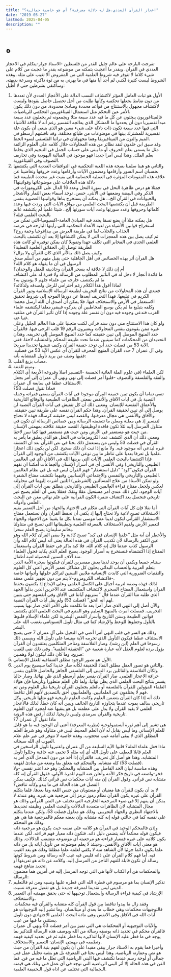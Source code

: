 ```yaml
---
title: "اعجاز القرآن العددي،هل له دلالة معرفية؟ أم هو خاصية جمالية؟"
date: "2019-05-27"
lastmod: 2025-04-05
description: ""
---
```

# **ه**

تفرجت البارحة على عالم جليل القدر من فلسطين -الاستاذ جرار-يتكلم في الاعجاز العددي في القرآن. وبقدر ما أعجبت بتمكنه من موضوعه بقدر ما عجبت من كلام على شيء كلاما لا تتوفر فيه شروط العلمية التي من المفروض ألا تغيب على مثله. وهذه الشروط ليست كثيرة لكنـي لم أجد أيا منها في ما بهرني به من ثوة ذاكرته وسرعة بديهته. وسأكتفي بشرطين حتى لا أطيل:  
1. الأول هو ثبات العامل المؤثر لاكتشاف النسب الدالة على الأعجاز العددي لأن تعددها من دون ضابط يجعلها تحكمية وكأنها طلبت من أجل تحصيل حاصل يقودها وليست لاكتشاف مجهول بالاستنتاج من قواعد محددة ومبادئ محدودة. من دون ذلك يكون الأمر عين التحكم مثل استعمال الفيثاغوريين التحكمي للرياضيات.  
فالفيثاغوريون يبحثون عن كل ما فيه عدد سبعة مثلا ويجمعونه ثم يجعلون عدد سبعة مبدأ تفسيريا دون أن يحددوا ما المشكل الذي يعالجه التفسير رغم أنه لا علاقة للأشياء التي فيها عدد سبعة تكون ذات دلالة على شيء معين هو الذي ينبغي أن يكون علة تفسيرية للمشترك بينها في موضوعات من طبائع مختلفة. وقد ناقشهم أرسطو في الميم والنون من الميتافيزيقا وهما مجهولتان في تراثنا الفلسفي لسوء الحظ.  
وقد سبق ابن خلدون لنقد نظائر من هذه المحاولات خلال كلامه على العلوم الزائفة مثل ما يسمى بعلم الحروف أو ما يبنى على حساب الجمل في التنجيم الذي يخلط بعلم الفلك. وهذا ليس أمرا جديدا فهو موجود في القبالية اليهودية وفي تخاريف التصوف وفي الفيثاغورية.  
2. والثاني هو هبنا سلمنا بصحة هذه اللعبة التحكمية في التوافقات العددية التي يكتشفها بحسبان اسم السور وأرقامها ومضمون الآيات وأرقامها وعدد حروفها وتغاضينا عن علاقة هذه المقومات المؤثرة في العملية الحسابية التي بقيت غير محددة الطبيعة فما دلالة هذه العلاقات على موضوعاتها وقوانينها؟  
فمثلا هو درس ظاهرة النحل في سورة النحل وعدد 16 الدال على الكروموزات في الذكر وفي البيضة وضعفها في الأنثى. حسن. توجد أسماء بعض الثمار والأشجار والحيوانات في القرآن الخ… هل يمكنه أن يستخرج بناها وقوانينها العضوية بنفس الطريقة قبل أن يكتشفها البحث العلمي من مواقع الآيات التي وردت فيها وعدد كلماتها وحروفها وعدد سورتها وعدد آيات سورتها إلخ.. شيئا علميا لم يكتشفه عالم بالبحث العلمي قبله؟  
هل يمكنه مثلا أن يضع نسقا يحدد فيه المبادئ العامة-اكسيوميا-التي تمكن من استخراج قوانين الأشياء من لعبة الأعداد التحكمية التي رأيتها البارحة في عرضه الجذاب والخلاب لما في طريقة العرض من بيداغوجيا وخفة روح؟  
ثم كيف يصل بين هذه المعجزات التي لا يمكن اكتشافها إلا بعد أن تكتشف بالبحث العلمي الجدي في المخابر التي تكلف جهدا وتمويلا كان يمكن توفيره لو كانت هذه الطريقة توصل إلى الحقائق العلمية الفعلية؟  
وكيف يصل ذلك بـالأثر الذي كان للقرآن ولا يزال؟  
هل القرآن أثر بهذه الخصائص في أهل الجاهلية حتى يقبل منهم من أسلم صدق الرسول في أن ما يقوله هو كلام الله؟  
أم إن ذلك لا علاقة له بسحر القرآن وجاذبيته للعقل والوجدان؟  
ما فائدة أعجاز لا دخل له في التأثير المطلوب من الرسالة ولا قدرة له على اكتشاف ما لم يكتشف خارجه من علماء جلهم لا يؤمنون به؟  
لماذا أقول هذا الكلام رغم احترامي للرجل ولصدقه ولذكائه؟  
فعندي أن هذه المحاولات من نتائج التحريف لطبيعة الرسالة الإسلامية ودور القرآن الكريم في تبليغها. فهذا التحريف أبعدها عن دورها الموجه إلى شروط تحقيق الاستعمار في الأرض والاستخلاف فيها. فلا يمكن أن أصدق أن الله أرسل محمدا وكلفه بتبليغ ما لم يكن بوسع المخاطبين أن يدركوه فيبقى معلقا ليكتشفه علماء الغرب فندعي وجوده فيه دون أن نفسر علة وجوده إذا كان تأثير القرآن في متلقيه غنيا عنه.  
ولو كان هذا الاستنتاج مني دون سند قرآني لكنت متجنيا على هذا العالم الجليل وعلى غيره ممن يقومون بنفس المحاولات ويعتبرون الرقم 19 قلب الرحى فيها. فالقرآن حدد المنهج الموصل إلى تبين حقيقته كما حدد المنهج الموصل إلى تحريفه. وهذان التحديدان من المحكمات كما سيتبين عندما نحدد طبيعة المحكم والمتشابه لاحقا. ففي الآية 53 من فصلت حدد أين توجد حقيقة القرآن وكيف نتبينـها تحديدا صريحا.  
وفي آل عمران 7 حدد القرآن المنهج المحرف للقرآن أي عكس الآية 53 من فصلت. ففيها وصف من يريد تأويل المتشابه بأنه:  
1. مصاب بزيغ القلب.  
2. ومبتغ للفتنة.  
لكن العلماء (في علوم الملة الغائية الخمسة -التفسير اصلا وفروعه الأربعة أي الكلام والفقه والفلسفة والتصوف -قلبوا أمر فصلت إلى نهي ونهي آل عمران إلى أمر بجعل الاستئناف عطفا في سابعة آل عمران.  
فماذا تقول فصلت 53؟  
تنفي تماما أن يكون تبين حقيقة القرآن موجودا في آيات القرآن بمعنى فقراته وجمله النصية بل في آيات الآفاق والأنفس بمعنى الظاهرات الطبيعية والوقائع التاريخية والأعماق النفسية للإنسان. ومعنى ذلك أن كل تفتيش في آيات القرآن النصية لن يوصل إلى أي تبين لحقيقة القرآن. وهذا حكم القرآن نفسه على طريقة تبين حقيقته. والآفاق والأنفس هي مجال معرفتها. والقصد ليس حقيقته كرسالة فهذه لا تحتاج لتفسير إذ هي معلنة ومعلن ما تتضمنه الرسالة ومن خصائص الرسالة ان تكون في متناول المرسل إليه لئلا تكون فاقدة لوظيفتها. القصد حقيقة علاقته بمهمتي الإنسان من حيث هو مستعمر في الأرض ومن حيث هم مستعمر فيها كما نبين لاحقا.  
ومعنى ذلك أن الذي اكتشف عدد الكرومزمات في النحل هو الذي يطبق ما يأمر به القرآن في فصلت 53 وليس من يستعمل ذلك بحثا في نص القرآن بعد أن اكتشفه غيره ليدعي أنه موجود فيه. ولا مانع إذا ثبت أن ذلك صحيح. لكن لن يكون ذلك اعجازا علميا بل تعرفا بعديا على تناظر ما بين نوعي الآيات يكتشف من الوجود إلى القرآن.  
فإذا اكتشفنا بالبحث العلمي الآيات التي يرينها الله في الآفاق (أي في العالمين الطبيعي والتاريخي) وفي الأنفس أي في أسرار الإنسان والجماعات أمكننا ان نفهم القرآن فيكون”كود” “دليل استشفار” فهم القرآن ليس فيه بل في نظام العالمين الطبيعي والتاريخي والنفسي والاجتماعي الإنسانيين وفيهما نكتشف مفتاح الشفرة.  
ولو تمكن الأستاذ من علاج المسألتين (الشرطين) اللتين أشرت إليهما في محاولته لعكس ولجعل مفتاح قراءة العالمين الطبيعي والتاريخي ينطلق بمن آيات القرآن إلى آيات الوجود. لكن ذلك عندي أمر مستحيل عقلا ونقلا. فعقلا يعني أن العلم يصبح غير تاريخي فنحصل بعد اكتشاف شفرة الكون القرآنية على علم نهائي مغن عن البحث العلمي وأدواته.  
أما نقلا فإن كل آيات القرآن التي تتكلم في الاجتهاد والجهاد من أجل التعمير بقيم الاستخلاف تصبح لاغية ولا نحتاج إليها إذ يكفي أن نحفظ القرآن وأن نستعمل مفتاح الاستشفار القرآني لتكون لدينا عصا موسى تمدنا بكل ما يغنينا عن الاجتهاد والجهاد لتعمير الأرض ولقيم الاستخلاف بالمعرفة العلمية وتطبيقاتها التي تصبح في متناولنا بخاتم سليمان: يصبح العلم سحرا.  
والأخطر أن آية مثل “خلقنا الإنسان في كبد” تصبح كاذبة ولا يبقى القرآن كلام الله وهو عين الكفر بالرسالة لأن تكذيب القرآن في هذه الحالة يعني أنه ليس كلام الله وأن الرسول كذب عندما قال إنه كلام الله. فلا كبد يذكر في حفظ القرآن واستعمال المفتاح إذا اكتشفناه فنستخرج به أسرار الوجود. يصبح العلم الذي يكابد فحول العلماء منذ آلاف السنين لتحصيلة لعبة أطفال.  
سننام جميعا ويكفي أن يوجد لدينا بعض مفسرين للقرآن فيكونوا سحرة الأمة الذين بتعلم العربية والحساب البدائي يحلون كل مشاكل تعمير الأرض أعني كل العلوم والتقنيات الضرورية التي كابدت الإنسانية ملايين السنين لتراكم حلولها وأدواتها خاصة -فاكتشاف الكرومزوم-لا يتم من دون تجهيز علمي معقد.  
لذلك فهذه وصفة لتربية أجيال على الكسل العلمي وعلى الإبداع إذ يكتفون بحفظ القرآن واستعمال المفتاح السحري لاكتشاف المكتشف عند الآخرين الذين بذلوا الجهد الذي طلبه منا القرآن عندما قال “سنريهم آياتنا في الآفاق وفي أنفسهم حتى يتبين لهم أنه الحق” (فصلت 53) ولم يقل آيات القرآن النصية.  
والآن أصل إلى النهي الذي صار أمرا بعد ما تكلمت على الأمر الذي صار نهيا بسبب التحريف. ففصلت أمرت بالمنهج السليم وهو المتبع في البحث العلمي الذي يكتشف قوانين الطبيعة وسنن التاريخ وأسرار النفس البشرية لكن علماء الإسلام قلبوها بالتأول وجعلوها للوعظ والإرشاد كما في مثال تأويل التسونامي بغضب الله على البشر.  
وذلك هو السر في قلب النهي أمرا أعني في التحيل على آل عمران 7 حتى يصبح الاستئناف عطفا فيكون التأويل الذي تحرمه الآية مقيسا على تأويل الله ويسمى ذلك رسوخا في العلم (ابن رشد). وصار الفلاسفة ومتأخر المتكلمين يعتقدون أن القرآن يؤول برده لعلوم العقل لأنه عبارة شعبية عن “الحقيقة العلمية”. وفي ذلك نفي للغيب صريح. وما كان ذلك ليكون لولا وهمـين:  
1. الأول هو تصور الوجود مطلق الشفافية للعقل الإنساني.  
2. والثاني هو تصور العقل مطلق النفاذ للحقيقة لكأنه صار حديدا كما سيصبح يوم الدين.  
ولكأن الفلاسفة والقائلين برد الديني إلى الفلسفي الجاهز والحاصل قائلون بنفس خرافة الاعجاز العلمي. صار القرآن يفسر بعلم أرسطو الذي ظن نهائيا. وصار حاليا يفسر بنتائج البحث العلمي الذي يظن نهائيا. ولما كان العلم متطورا وتاريخيا فإن هؤلاء العلماء المؤولين للقرآن بالفلسفة أو بالعلم يجعلون القرآن تاريخيا مثل العلوم ومن ثم فهم لا يختلفون عن العلمانيين. والعلمانيون أحق بالتصديق لأنهم اقل تناقضا.  
ذلك أنه إذا كان القرآن يتضمن العلوم وكانت العلوم تاريخية فهو مثلها تاريخي. وكل تاريخي سالف يموت عندما يتجاوزه التاريخ الخالف ويبين أنه كان خطأ. لذلك فالأعجاز العلمي لا يفيد القرآن ولا يدل على عظمته بل هو ينفيها عنه لمجرد كون العلوم تاريخية والقرآن سرمدي وليس تاريخيا. لذلك أرفض هذه الرؤية.  
ماذا تقول آل عمران 7؟  
هي تشير إلى أهم ثورة أبستمولوجية (نظرية المعرفة) أعني أن الوجود فيه ما هو قابل للعلم الإنساني وما ليس بقابل له لأن العلم المحيط ليس في متناوله وهو شرط العلم المطلق الذي لا يبقى أمامه غيب محجوب. وهذه خاصية لا تتوفر في غير علم علام الغيوب اي الله سبحانه.  
ماذا فعل علماء الملة؟ قلبوا الآية السابعة من آل عمران واعتبروا تأويل الراسخين في العلم قابلا للعطف على تأويل الله أي إنه مثله لا تخفى عنه خافية وحللوا تأويل المتشابه. وهذا هو أصل كل تحريف. فالقرآن إذا أخذ من دون المدخل الذي أمر به (فصلت 53) كله متشابه. والمحكم فيه يتعلق بما وضعه من مبادئ لفهمه.  
وهذه مناسبة لبيان الحد الفاصل بين المتشابه والمحكم: وهو حد اعتبر نفسي -ولا فخر-واضعه في تاريخ فكر الأمة وأعلن عنه اليوم للمرة الأولى. فقول القرآن إنه كله متشابه نص قرآني. وقول القرآن إن منه آيات محكمات نص قرآني كذلك. فكيف يمكن الفصل في هذه الحالة في ما يبدو وكأنه تناقض؟  
لا بد أن يكون للقرآن هنا معنيان أو مستويان من جنس اللغة وما بعدها. فلما يتكلم القرآن على غيره يكون القرآن نظام رموز ترمز إلى مرجعية هي غيره. وهو عندئذ لا يمكن أن يفهم إلا في ضوء المرجعية الخارجية التي تختلف عن النص القرآني وذلك هو مجال المتشابه لان الظاهرات متعددة الدلالات والبحث العلمي وظيفته تحديدها بالاجتهاد النظري والجهاد التجريبي. وذلك هو مدلول فصلت 53. ولكن عندما يتكلم على نفسه كما في حالتي قوله إنه كله متشابه وإن بعضه معكم فالمرجعية هنا هي هو. وذلك هو المحكم.  
وإذن فالمحكم الوحيد في القرآن هو كلامه على نفسه حيث يكون هو مرجعية ذاته فيكون قوله محكما لأنه يتضمن دليل ذاته. فتكون ذاته معيار فهم قراءته. لكن عندما يكون كلامه على غيره فمعيار قراءته هو مرجعيته أي موضوعه متشعب الدلالات. وذلك هو معنى آيات الآفاق والأنفس. وحينئذ لا يعلم موضوعه من تأويل آياته بل من ذاته علما يكون دائما جزئيا لأن الشاهد منه لا يكفي لعلمه علما مطلقا وذلك هو بعد الغيب فيه. أما فهم كلام القرآن على ذاته فليس فيه غيب لأنه رسالة ومن شروط كونها رسالة أن تكون قابلة للفهم الناجز من المرسل إليه. وكلامه عن ذاته هو تعريفها أو تحديد مناهج فهمه.  
والمحكمات هن أم الكتاب لأنها هي التي توجه المرسل إليه في أمرين هما مضمون الرسالة:  
1. تذكير الإنسان بما هو مرسوم في فطرة الله التي فطره عليها ونسيه ومن ثم فالتعليم الديني ليس تقديما لمعرفة جديدة بل هو تفعيل معرفة نسيت.  
2. الإرشاد في كيفية قراءة الرسالة واستعمال توجيهها له حتى يحقق مهمتيه أي التعمير والاستخلاف.  
وفقد زال ما يبدوا تناقضا بين قول القرآن كله متشابه والقرآن فيه محكمات. فالتوجيهات محكمات وهي خطاب ما بعدي أو ميتالسان. وما تشير إليه التوجيهات هو آيات الله في الآفاق وفي الانفس وهي مادة البحث ا لعلمي الاجتهادي دون تأويل يستثني ما فيها من غيب.  
والآيات التوجيهية أو المحكمات هي التي تميز بين أمر فصلت 53 ونهي آل عمران فالقرآن محكم في تحديد ذاته بوصفه رسالة من الله وبوصف هذه الرسالة للتذكير بما يوجد في ما فطر عليه الإنسان لأنها لتذكيره بما فطر عليه ثم في تحديد كيفية فهمه وتطبيقه في مهمتي الإنسان: التعمير والاستخلاف.  
وأخيرا فما يقوم به الاستاذ جرار يبقى مفيدا على أن يكون لفهم بنية القرآن من حيث هو نص وعمارته الرياضية. وهذا ليس بحثا في المعرفة بل هو يشبه تحليل عمل فني جمالي أو لوحة رسم عندما نكتشف فيها البنى الرياضية التي تعلل ما فيه من فن. فما الفن في هذه الحالة إلا أثر البنى الرياضية التي توجد في أي عمل فني وتلك هي قيمته الـجمالية التي تختلف عن اداة قول الـحقيقة العلمية.

###

